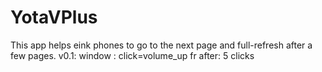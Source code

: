 # YotaVPlus
This app helps eink phones to go to the next page and full-refresh after a few pages.
v0.1: window : click=volume_up fr after: 5 clicks
